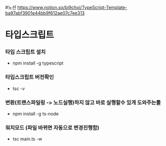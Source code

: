 #노션
https://www.notion.so/bi9choi/TypeScript-Template-ba97abf3901e44bb9f612ae07c7ee313

# 타입스크립트

### 타입 스크립트 설치
* npm install -g typescript 

### 타입스크립트 버전확인
* tsc -v

### 변환(트랜스파일링 -> 노드실행)하지 않고 바로 실행할수 있게 도와주는툴
* npm install -g ts-node

### 워치모드 (파일 바뀌면 자동으로 변경진행함)
* tsc main.ts -w

